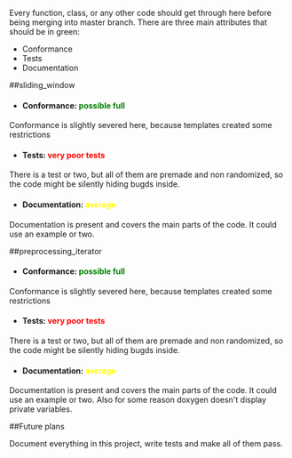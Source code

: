 Every function, class, or any other code should get through here before being merging into master branch. There are three main attributes that should be in green:
 - Conformance
 - Tests
 - Documentation
 
##sliding_window

 - <h4>Conformance: <font color=green>possible full</font> </h4>
 
 Conformance is slightly severed here, because templates created some restrictions
 
 - <h4> Tests: <font color=red>very poor tests</font></h4>
 
 There is a test or two, but all of them are premade and non randomized, so the code might be silently hiding bugds inside.
 
 - <h4> Documentation: <font color=yellow>average</font></h4>
 
 Documentation is present and covers the main parts of the code. It could use an example or two.
 
 ##preprocessing_iterator
 
 - <h4>Conformance: <font color=green>possible full</font> </h4>
  
  Conformance is slightly severed here, because templates created some restrictions
  
  - <h4> Tests: <font color=red>very poor tests</font></h4>
  
  There is a test or two, but all of them are premade and non randomized, so the code might be silently hiding bugds inside.
  
  - <h4> Documentation: <font color=yellow>average</font></h4>
  
  Documentation is present and covers the main parts of the code. It could use an example or two. Also for some reason doxygen doesn't display private variables.
  
##Future plans

Document everything in this project, write tests and make all of them pass.